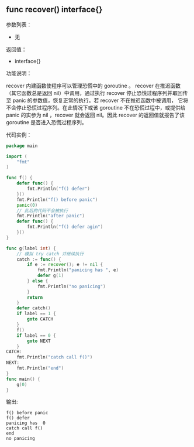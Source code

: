## func recover() interface{}

参数列表：

- 无

返回值：

- interface{}

功能说明：

recover 内建函数使程序可以管理恐慌中的 goroutine 。 recover 在推迟函数（其它函数总是返回 nil）中调用，通过执行 recover 停止恐慌过程序列并取回传至 panic 的参数值，恢复正常的执行。若 recover 不在推迟函数中被调用， 它将不会停止恐慌过程序列。在此情况下或该 goroutine 不在恐慌过程中，或提供给 panic 的实参为 nil ，recover 就会返回 nil。因此 recover 的返回值就报告了该 goroutine 是否进入恐慌过程序列。

代码实例：

```go
package main

import (
	"fmt"
)

func f() {
	defer func() {
		fmt.Println("f() defer")
	}()
	fmt.Println("f() before panic")
	panic(0)
	// 此后的代码不会被执行
	fmt.Println("after panic")
	defer func() {
		fmt.Println("f() defer agin")
	}()
}

func g(label int) {
	// 模拟 try catch 并继续执行
	catch := func() {
		if e := recover(); e != nil {
			fmt.Println("panicing has ", e)
			defer g(1)
		} else {
			fmt.Println("no panicing")
		}
		return
	}
	defer catch()
	if label == 1 {
		goto CATCH
	}
	f()
	if label == 0 {
		goto NEXT
	}
CATCH:
	fmt.Println("catch call f()")
NEXT:
	fmt.Println("end")
}
func main() {
	g(0)
}
```

输出:

~~~
f() before panic
f() defer
panicing has  0
catch call f()
end
no panicing
~~~